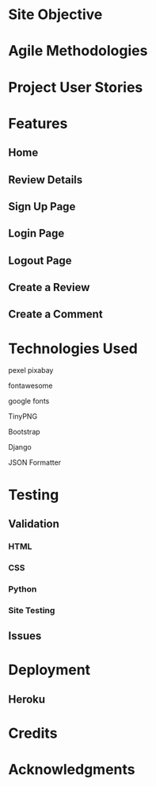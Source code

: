 # Site Objective


# Agile Methodologies


# Project User Stories

# Features

## Home

## Review Details

## Sign Up Page

## Login Page

## Logout Page

## Create a Review

## Create a Comment

# Technologies Used

pexel
pixabay

fontawesome

google fonts

TinyPNG

Bootstrap

Django

JSON Formatter
# Testing

## Validation

### HTML

### CSS

### Python

### Site Testing

## Issues

# Deployment

## Heroku

# Credits

# Acknowledgments


